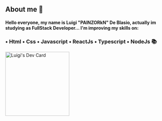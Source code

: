 ## About me 📜

#### Hello everyone, my name is Luigi "PAINZORkN" De Blasio, actually im studying as FullStack Developer... I'm improving my skills on: 
  
### • Html • Css • Javascript • ReactJs • Typescript • NodeJs 📚
 
 
<a href="https://app.daily.dev/PAINZOR"><img src="https://api.daily.dev/devcards/e6080488350d48d5a6fe1c810be17fe0.png?r=gll" width="200" alt="Luigi's Dev Card"/></a>
